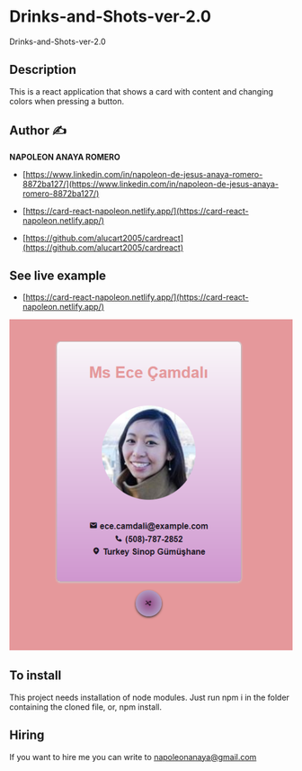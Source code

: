 # Drinks-and-Shots-ver-2.0
Drinks-and-Shots-ver-2.0
## Description

This is a react application that shows a card with content and changing colors when pressing a button.

## Author ✍

**NAPOLEON ANAYA ROMERO**

-	[https://www.linkedin.com/in/napoleon-de-jesus-anaya-romero-8872ba127/](https://www.linkedin.com/in/napoleon-de-jesus-anaya-romero-8872ba127/)

-	[https://card-react-napoleon.netlify.app/](https://card-react-napoleon.netlify.app/)

-	[https://github.com/alucart2005/cardreact](https://github.com/alucart2005/cardreact)

## See live example

- [https://card-react-napoleon.netlify.app/](https://card-react-napoleon.netlify.app/)
 
![..](https://github.com/alucart2005/cardreact/blob/main/src/images/card.png)



## To install

This project needs installation of node modules. Just run npm i in the folder containing the cloned file, or, npm install.

## Hiring 
If you want to hire me you can write to napoleonanaya@gmail.com
